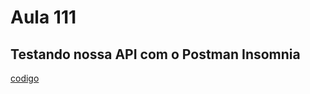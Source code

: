 # Aula 111

## Testando nossa API com o Postman Insomnia

[codigo](/project/src/main/java/com/aula111/project/)
